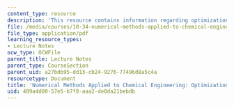 ```yaml
---
content_type: resource
description: 'This resource contains information regarding optimization 3. '
file: /media/courses/10-34-numerical-methods-applied-to-chemical-engineering-fall-2015/489a4d0057e5b7f8aaa2de0da21bebdb_MIT10_34F15_Lec12.pdf
file_type: application/pdf
learning_resource_types:
- Lecture Notes
ocw_type: OCWFile
parent_title: Lecture Notes
parent_type: CourseSection
parent_uid: a27bdb95-dd13-cb24-9276-77496d8a5c4a
resourcetype: Document
title: 'Numerical Methods Applied to Chemical Engineering: Optimization 3'
uid: 489a4d00-57e5-b7f8-aaa2-de0da21bebdb
---
```

